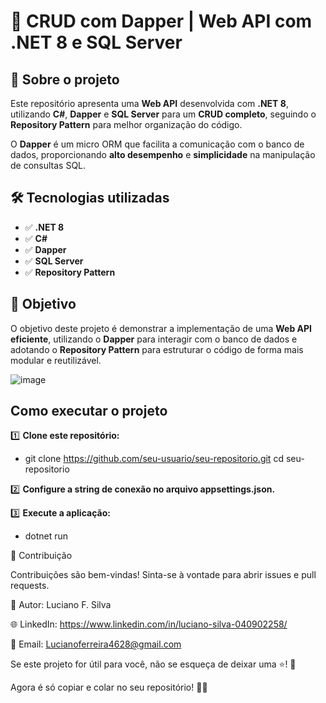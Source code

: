 # 🚀 CRUD com Dapper | Web API com .NET 8 e SQL Server  

## 📌 Sobre o projeto  
Este repositório apresenta uma **Web API** desenvolvida com **.NET 8**, utilizando **C#**, **Dapper** e **SQL Server** para um **CRUD completo**, seguindo o **Repository Pattern** para melhor organização do código.  

O **Dapper** é um micro ORM que facilita a comunicação com o banco de dados, proporcionando **alto desempenho** e **simplicidade** na manipulação de consultas SQL.  

## 🛠 Tecnologias utilizadas  
- ✅ **.NET 8**  
- ✅ **C#**  
- ✅ **Dapper**  
- ✅ **SQL Server**  
- ✅ **Repository Pattern**  

## 🎯 Objetivo  
O objetivo deste projeto é demonstrar a implementação de uma **Web API eficiente**, utilizando o **Dapper** para interagir com o banco de dados e adotando o **Repository Pattern** para estruturar o código de forma mais modular e reutilizável. 


![image](https://github.com/user-attachments/assets/b9feecf4-a4c0-4935-8a5f-ff05c931bcd6)


## Como executar o projeto 

1️⃣ **Clone este repositório:** 

- git clone https://github.com/seu-usuario/seu-repositorio.git
cd seu-repositorio

2️⃣ **Configure a string de conexão no arquivo appsettings.json.**

3️⃣ **Execute a aplicação:**

- dotnet run
  
🤝 Contribuição

Contribuições são bem-vindas!
Sinta-se à vontade para abrir issues e pull requests.

👤 Autor: Luciano F. Silva

🌐 LinkedIn: https://www.linkedin.com/in/luciano-silva-040902258/

📧 Email: Lucianoferreira4628@gmail.com

Se este projeto for útil para você, não se esqueça de deixar uma ⭐! 🚀

Agora é só copiar e colar no seu repositório! 🚀😃





